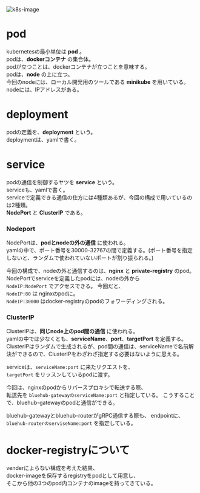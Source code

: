 ![k8s-image](https://user-images.githubusercontent.com/47022289/60791977-bf211880-a19f-11e9-87d2-9962450d0f8e.png)

# pod

kubernetesの最小単位は **pod** 。       
podは、**dockerコンテナ** の集合体。       
podが立つことは、dockerコンテナが立つことを意味する。      
podは、**node** の上に立つ。        
今回のnodeには、ローカル開発用のツールである **minikube** を用いている。       
nodeには、IPアドレスがある。

# deployment
podの定義を、**deployment**  という。        
deploymentは、yamlで書く。        

# service

podの通信を制御するヤツを **service** という。       
serviceも、yamlで書く。        
serviceで定義できる通信の仕方には4種類あるが、今回の構成で用いているのは2種類。        
**NodePort** と **ClusterIP** である。        

### Nodeport

NodePortは、**podとnodeの外の通信** に使われる。      
yamlの中で、ポート番号を30000-32767の間で定義する。(ポート番号を指定しないと、ランダムで使われていないポートが割り振られる。)

今回の構成で、nodeの外と通信するのは、**nginx** と **private-registry** のpod。        
NodePortでserviceを定義したpodには、nodeの外から      
`NodeIP:NodePort` でアクセスできる。
今回だと、      
`NodeIP:80` は nginxのpodに。       
`NodeIP:30000` はdocker-registryのpodのフォワーディングされる。

### ClusterIP

ClusterIPは、**同じnode上のpod間の通信** に使われる。     
yamlの中では少なくとも、**serviceName**、**port**、**targetPort** を定義する。       
ClusterIPはランダムで生成されるが、pod間の通信は、serviceNameで名前解決ができるので、ClusterIPをわざわざ指定する必要はないように思える。

serviceは、`serviceName:port` に来たリクエストを、     
`targetPort` をリッスンしているpodに渡す。    

今回は、nginxのpodからリバースプロキシで転送する際、      
転送先を `bluehub-gatewayのserviceName:port` と指定している。
こうすることで、bluehub-gatewayのpodと通信ができる。

bluehub-gatewayとbluehub-routerがgRPC通信する際も、
endpointに、     
`bluehub-routerのserviseName:port` を指定している。 

# docker-registryについて

venderによらない構成を考えた結果、    
docker-imageを保存するregistryをpodとして用意し、     
そこから他の3つのpod内コンテナのimageを持ってきている。
